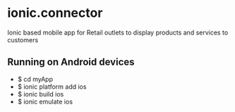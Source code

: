 # ionic.connector

Ionic based mobile app for Retail outlets to display products and services to customers

## Running on Android devices

* $ cd myApp
* $ ionic platform add ios
* $ ionic build ios
* $ ionic emulate ios
